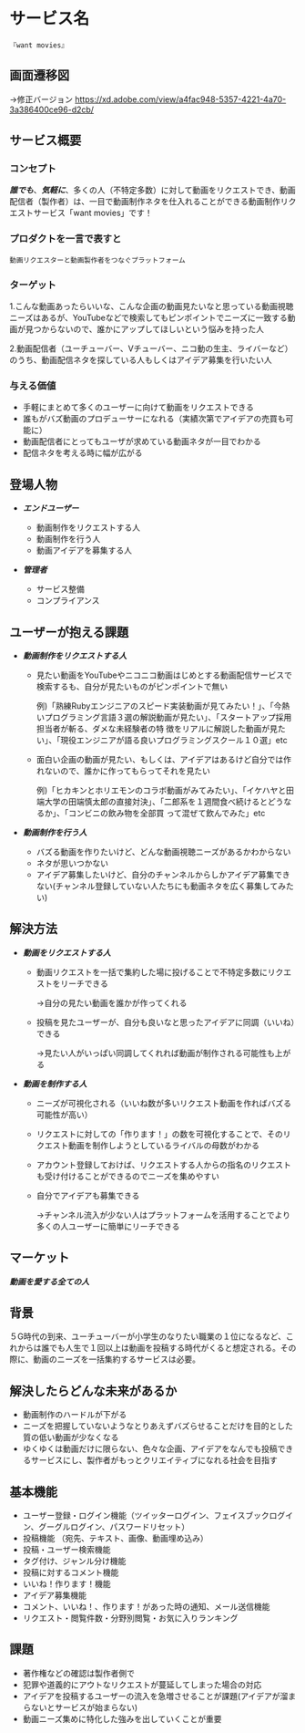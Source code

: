 # サービス名

```
『want movies』
```

## 画面遷移図
→修正バージョン
https://xd.adobe.com/view/a4fac948-5357-4221-4a70-3a386400ce96-d2cb/

## サービス概要

### コンセプト
***誰でも***、***気軽に***、多くの人（不特定多数）に対して動画をリクエストでき、動画配信者（製作者）は、一目で動画制作ネタを仕入れることができる動画制作リクエストサービス「want movies」です！

### プロダクトを一言で表すと

```
動画リクエスターと動画製作者をつなぐプラットフォーム
```
### ターゲット

1.こんな動画あったらいいな、こんな企画の動画見たいなと思っている動画視聴ニーズはあるが、YouTubeなどで検索してもピンポイントでニーズに一致する動画が見つからないので、誰かにアップしてほしいという悩みを持った人

2.動画配信者（ユーチューバー、Vチューバー、ニコ動の生主、ライバーなど）のうち、動画配信ネタを探している人もしくはアイデア募集を行いたい人

### 与える価値
- 手軽にまとめて多くのユーザーに向けて動画をリクエストできる
- 誰もがバズ動画のプロデューサーになれる（実績次第でアイデアの売買も可能に）
- 動画配信者にとってもユーザが求めている動画ネタが一目でわかる
- 配信ネタを考える時に幅が広がる


## 登場人物

- ***エンドユーザー***
  - 動画制作をリクエストする人
  - 動画制作を行う人
  - 動画アイデアを募集する人

- ***管理者***
  - サービス整備
  - コンプライアンス


## ユーザーが抱える課題

- ***動画制作をリクエストする人***
  - 見たい動画をYouTubeやニコニコ動画はじめとする動画配信サービスで検索するも、自分が見たいものがピンポイントで無い
 
    例)「熟練Rubyエンジニアのスピード実装動画が見てみたい！」、「今熱いプログラミング言語３選の解説動画が見たい」、「スタートアップ採用担当者が斬る、ダメな未経験者の特        徴をリアルに解説した動画が見たい」、「現役エンジニアが語る良いプログラミングスクール１０選」etc
    
  - 面白い企画の動画が見たい、もしくは、アイデアはあるけど自分では作れないので、誰かに作ってもらってそれを見たい

    例)「ヒカキンとホリエモンのコラボ動画がみてみたい」、「イケハヤと田端大学の田端慎太郎の直接対決」、「二郎系を１週間食べ続けるとどうなるか」、「コンビニの飲み物を全部買        って混ぜて飲んでみた」etc


- ***動画制作を行う人***

  - バズる動画を作りたいけど、どんな動画視聴ニーズがあるかわからない
  - ネタが思いつかない
  - アイデア募集したいけど、自分のチャンネルからしかアイデア募集できない(チャンネル登録していない人たちにも動画ネタを広く募集してみたい) 

## 解決方法

- ***動画をリクエストする人***
  - 動画リクエストを一括で集約した場に投げることで不特定多数にリクエストをリーチできる
     
     →自分の見たい動画を誰かが作ってくれる
  
  - 投稿を見たユーザーが、自分も良いなと思ったアイデアに同調（いいね）できる
      
      →見たい人がいっぱい同調してくれれば動画が制作される可能性も上がる

- ***動画を制作する人***

  - ニーズが可視化される（いいね数が多いリクエスト動画を作ればバズる可能性が高い）

  - リクエストに対しての「作ります！」の数を可視化することで、そのリクエスト動画を制作しようとしているライバルの母数がわかる

  - アカウント登録しておけば、リクエストする人からの指名のリクエストも受け付けることができるのでニーズを集めやすい

  - 自分でアイデアも募集できる
       
       →チャンネル流入が少ない人はプラットフォームを活用することでより多くの人ユーザーに簡単にリーチできる


## マーケット

***動画を愛する全ての人***

## 背景

５G時代の到来、ユーチューバーが小学生のなりたい職業の１位になるなど、これからは誰でも人生で１回以上は動画を投稿する時代がくると想定される。その際に、動画のニーズを一括集約するサービスは必要。

## 解決したらどんな未来があるか

- 動画制作のハードルが下がる
- ニーズを把握していないようなとりあえずバズらせることだけを目的とした質の低い動画が少なくなる
- ゆくゆくは動画だけに限らない、色々な企画、アイデアをなんでも投稿できるサービスにし、製作者がもっとクリエイティブになれる社会を目指す


## 基本機能

- ユーザー登録・ログイン機能（ツイッターログイン、フェイスブックログイン、グーグルログイン、パスワードリセット）
- 投稿機能 （宛先、テキスト、画像、動画埋め込み）
- 投稿・ユーザー検索機能
- タグ付け、ジャンル分け機能
- 投稿に対するコメント機能
- いいね！作ります！機能
- アイデア募集機能
- コメント、いいね！、作ります！があった時の通知、メール送信機能
- リクエスト・閲覧件数・分野別閲覧・お気に入りランキング

## 課題
- 著作権などの確認は製作者側で
- 犯罪や道義的にアウトなリクエストが蔓延してしまった場合の対応
- アイデアを投稿するユーザーの流入を急増させることが課題(アイデアが溜まらないとサービスが始まらない)
- 動画ニーズ集めに特化した強みを出していくことが重要

